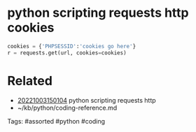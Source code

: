# python scripting requests http cookies
```python
cookies = {'PHPSESSID':'cookies go here'}
r = requests.get(url, cookies=cookies)
```

# Related
- [20221003150104](/zet/20221003150104/README.md) python scripting requests http
- ~/kb/python/coding-reference.md

Tags:
    #assorted #python #coding
